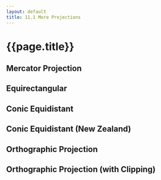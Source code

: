 ```yaml
---
layout: default
title: 11.1 More Projections
---
```


<!-- Include the TopoJSON library and the CSS styles -->
<script src="{{site.baseurl}}/assets/js/lib/topojson.js"></script>
<link rel="stylesheet" type="text/css" href="{{site.baseurl}}/chapter11/maps.css">


<h1 class="section-title">{{page.title}}</h1>


<h2 class="section-subtitle">Mercator Projection</h2>

<div id="map-mercator"></div>

<script>
    // Load the TopoJSON land data
    d3.json('{{site.baseurl}}/chapter11/data/land.json', function(error, data) {

        // Notifies about errors getting or parsing the data
        if (error) { console.error(error); }

        // Set the width and height of the SVG container
        var width = 300, height = 300;

        // Construct the GeoJSON object from the TopoJSON data
        var geojson = topojson.feature(data, data.objects.ne_50m_land);

        // Create and configure an instance of the Mercator projection
        var mercator = d3.geo.mercator()
            .scale(width / (2 * Math.PI))
            .translate([width / 2, height / 2]);

        // Create and configure the geographic path generator
        var path = d3.geo.path()
            .projection(mercator);

        // Append the SVG container and set its size
        var div = d3.select('#map-mercator'),
            svg = div.append('svg')
                .attr('width', width)
                .attr('height', height);

        // Append the globe path
        svg.append('path').datum({type: 'Sphere'})
            .attr('class', 'globe')
            .attr('d', path);

        // Append the path for the feature collection
        svg.append('path').datum(geojson)
            .attr('class', 'land')
            .attr('d', path);

        // Create the graticule lines and append them to the SVG container
        var graticule = d3.geo.graticule();

        // Add the graticule to the figure
        svg.append('path').datum(graticule())
            .attr('class', 'graticule')
            .attr('d', path);
    });
</script>


<h2 class="section-subtitle">Equirectangular</h2>

<div id="map-equirectangular"></div>

<script>
    d3.json('{{site.baseurl}}/chapter11/data/land.json', function(error, data) {

        if (error) { console.error(error); }

        // Construct the GeoJSON object from the TopoJSON data
        var geojson = topojson.feature(data, data.objects.ne_50m_land);

        // Set the width and height of the SVG element
        var width = 600, height = 300;

        // Append the SVG container and set its size
        var div = d3.select('#map-equirectangular'),
            svg = div.append('svg')
                .attr('width', width)
                .attr('height', height);

        // Create and configure an instance of the Equirectangular projection
        var equirectangular = d3.geo.equirectangular()
            .scale(width / (2 * Math.PI))
            .translate([width / 2, height / 2]);

        // Create and configure the geographic path generator
        var path = d3.geo.path()
            .projection(equirectangular);

        // Globe
        svg.append('path').datum({type: 'Sphere'})
            .attr('class', 'globe')
            .attr('d', path);

        // Features
        svg.append('path').datum(geojson)
            .attr('class', 'land')
            .attr('d', path);

        // Create the graticule lines and append them to the SVG container
        var graticule = d3.geo.graticule();

        svg.append('path').datum(graticule())
            .attr('class', 'graticule')
            .attr('d', path);
    });
</script>


<h2 class="section-subtitle">Conic Equidistant</h2>

<div id="map-conic"></div>

<script>
    d3.json('{{site.baseurl}}/chapter11/data/land.json', function(error, data) {

        if (error) { console.error(error); }

        // Width and height of the SVG container
        var width = 600, height = 300;

        // Construct the GeoJSON object from the TopoJSON data
        var geojson = topojson.feature(data, data.objects.ne_50m_land);

        // Create and configure an instance of the Conic Equidistant projection
        var conic = d3.geo.conicEquidistant()
            .scale(0.75 * width / (2 * Math.PI))
            .translate([width / 2, height / 2]);

        // Create and configure the geographic path generator
        var path = d3.geo.path()
            .projection(conic);

        // Append the SVG container and set its dimension
        var div = d3.select('#map-conic'),
            svg = div.append('svg')
                .attr('width', width)
                .attr('height', height);

        // Append the Globe path
        svg.append('path').datum({type: 'Sphere'})
            .attr('class', 'globe')
            .attr('d', path);

        // Append the feature path
        svg.append('path').datum(geojson)
            .attr('class', 'land')
            .attr('d', path);

        // Create the graticule lines and append them to the SVG container
        var graticule = d3.geo.graticule();

        svg.append('path').datum(graticule())
            .attr('class', 'graticule')
            .attr('d', path);
    });
</script>


<h2 class="section-subtitle">Conic Equidistant (New Zealand)</h2>

<div id="map-conic-rotated"></div>

<script>
    d3.json('{{site.baseurl}}/chapter11/data/land.json', function(error, data) {

        if (error) { console.error(error); }

        // Width and height of the SVG container
        var width = 600, height = 300;

        // Construct the GeoJSON object from the TopoJSON data
        var geojson = topojson.feature(data, data.objects.ne_50m_land);

        // Create and configure an instance of the projection
        var conic = d3.geo.conicEquidistant()
            .scale(0.85 * width / (Math.PI / 3))
            .rotate([-141, 0])
            .translate([width / 2, height / 2])
            .parallels([5, -15]);

        // Create and configure the geographic path generator
        var path = d3.geo.path()
            .projection(conic);

        // Append the SVG container and set its dimension
        var div = d3.select('#map-conic-rotated'),
            svg = div.append('svg')
                .attr('width', width)
                .attr('height', height);

        // Append the Globe path
        svg.append('path').datum({type: 'Sphere'})
            .attr('class', 'globe')
            .attr('d', path);

        // Append the feature path
        svg.append('path').datum(geojson)
            .attr('class', 'land')
            .attr('d', path);

        // Create the graticule lines and append them to the SVG container
        var graticule = d3.geo.graticule();

        svg.append('path').datum(graticule())
            .attr('class', 'graticule')
            .attr('d', path);
    });
</script>


<h2 class="section-subtitle">Orthographic Projection</h2>

<div id="map-orthographic"></div>

<script>
    d3.json('{{site.baseurl}}/chapter11/data/land.json', function(error, data) {

        if (error) { console.error(error); }

        // Width and height of the SVG element
        var width = 600, height = 300;

        var geojson = topojson.feature(data, data.objects.ne_50m_land);

        // Create and configure an instance of the Orthographic projection
        var orthographic = d3.geo.orthographic()
            .scale(height / 2)
            .translate([width / 2, height / 2]);

        // Create and configure the geographic path generator
        var path = d3.geo.path()
            .projection(orthographic);

        var div = d3.select('#map-orthographic'),
            svg = div.append('svg')
                .attr('width', width)
                .attr('height', height);

        // Globe
        svg.append('path').datum({type: 'Sphere'})
            .attr('class', 'globe')
            .attr('d', path);

        // Features
        svg.append('path').datum(geojson)
            .attr('class', 'land')
            .attr('d', path);

        // Create the graticule lines and append them to the SVG container
        var graticule = d3.geo.graticule();

        svg.append('path').datum(graticule())
            .attr('class', 'graticule')
            .attr('d', path);
    });
</script>


<h2 class="section-subtitle">Orthographic Projection (with Clipping)</h2>

<div id="map-orthographic-clip"></div>

<script>
    d3.json('{{site.baseurl}}/chapter11/data/land.json', function(error, data) {

        if (error) { console.error(error); }

        // Width and height of the SVG element
        var width = 600, height = 300;

        var geojson = topojson.feature(data, data.objects.ne_50m_land);

        // Create and configure an instance of the Orthographic projection
        var orthographic = d3.geo.orthographic()
            .scale(height / 2)
            .translate([width / 2, height / 2])
            .clipAngle(90);

        // Create and configure the geographic path generator
        var path = d3.geo.path()
            .projection(orthographic);

        var div = d3.select('#map-orthographic-clip'),
            svg = div.append('svg')
                .attr('width', width)
                .attr('height', height);

        // Globe
        svg.append('path').datum({type: 'Sphere'})
            .attr('class', 'globe')
            .attr('d', path);

        // Features
        svg.append('path').datum(geojson)
            .attr('class', 'land')
            .attr('d', path);

        // Create the graticule lines and append them to the SVG container
        var graticule = d3.geo.graticule();

        svg.append('path').datum(graticule())
            .attr('class', 'graticule')
            .attr('d', path);
    });
</script>